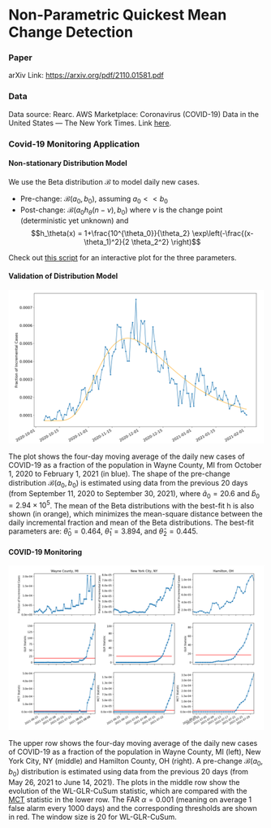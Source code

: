 # Non-Parametric Quickest Mean Change Detection

### Paper

arXiv Link: https://arxiv.org/pdf/2110.01581.pdf

### Data

Data source: Rearc. AWS Marketplace: Coronavirus (COVID-19) Data in the United States — The New York Times. Link [here](https://aws.amazon.com/marketplace/pp/prodview-jmb464qw2yg74).

### Covid-19 Monitoring Application

#### Non-stationary Distribution Model

We use the Beta distribution $\mathcal{B}$ to model daily new cases.
* Pre-change: $\mathcal{B}(a_0, b_0)$, assuming $a_0 << b_0$
* Post-change: $\mathcal{B}(a_0 h_\theta(n-\nu), b_0)$
where $\nu$ is the change point (deterministic yet unknown) and
$$h_\theta(x) = 1+\frac{10^{\theta_0}}{\theta_2} \exp\left(-\frac{(x-\theta_1)^2}{2 \theta_2^2} \right)$$

Check out [this script](./lognormal_example.py) for an interactive plot for the three parameters.

#### Validation of Distribution Model

![Validation of distribution model](./ns_covid_val.png)

The plot shows the four-day moving average of the daily new cases of COVID-19 as a fraction of the population in Wayne County, MI from October 1, 2020 to February 1, 2021 (in blue). The shape of the pre-change distribution $\mathcal{B}(a_0, b_0)$ is estimated using data from the previous 20 days (from September 11, 2020 to September 30, 2021), where $\hat{a}_0 = 20.6$ and $\hat{b}_0 = 2.94 \times 10^5$. The mean of the Beta distributions with the best-fit h is also shown (in orange), which minimizes the mean-square distance between the daily incremental fraction and mean of the Beta distributions. The best-fit parameters are: $\hat{\theta}_0 = 0.464$, $\hat{\theta}_1 = 3.894$, and $\hat{\theta}_2 = 0.445$.

#### COVID-19 Monitoring
![COVID-19 monitoring example](./ns_covid.png)

The upper row shows the four-day moving average of the daily new cases of COVID-19 as a fraction of the population in Wayne County, MI (left), New York City, NY (middle) and Hamilton County, OH (right). A pre-change $\mathcal{B}(a_0,b_0)$ distribution is estimated using data from the previous 20 days (from May 26, 2021 to June 14, 2021). The plots in the middle row show the evolution of the WL-GLR-CuSum statistic, which are compared with the [MCT](../MCT/) statistic in the lower row. The FAR $\alpha = 0.001$ (meaning on average 1 false alarm every 1000 days) and the corresponding thresholds are shown in red. The window size is 20 for WL-GLR-CuSum.
